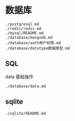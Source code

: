 # 数据库
```{toctree}
./postgresql.md
./redis/redis.md
./mysql/README.md
./database/mongodb.md
./database/auth用户权限.md
./database/datatype数据类型.md
```

## SQL
data 基础操作

```{toctree}
./database/data.md
```


## sqlite
```{toctree}
./sqlite/README.md
```
